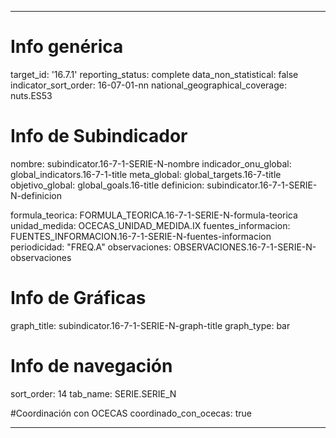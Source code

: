 ---

# Info genérica
target_id: '16.7.1'
reporting_status: complete
data_non_statistical: false
indicator_sort_order: 16-07-01-nn
national_geographical_coverage: nuts.ES53

# Info de Subindicador
nombre: subindicator.16-7-1-SERIE-N-nombre
indicador_onu_global: global_indicators.16-7-1-title
meta_global: global_targets.16-7-title
objetivo_global: global_goals.16-title
definicion: subindicator.16-7-1-SERIE-N-definicion

formula_teorica: FORMULA_TEORICA.16-7-1-SERIE-N-formula-teorica
unidad_medida: OCECAS_UNIDAD_MEDIDA.IX
fuentes_informacion: FUENTES_INFORMACION.16-7-1-SERIE-N-fuentes-informacion
periodicidad: "FREQ.A"
observaciones: OBSERVACIONES.16-7-1-SERIE-N-observaciones

# Info de Gráficas
graph_title: subindicator.16-7-1-SERIE-N-graph-title
graph_type: bar

# Info de navegación
sort_order: 14
tab_name: SERIE.SERIE_N

#Coordinación con OCECAS
coordinado_con_ocecas: true

---